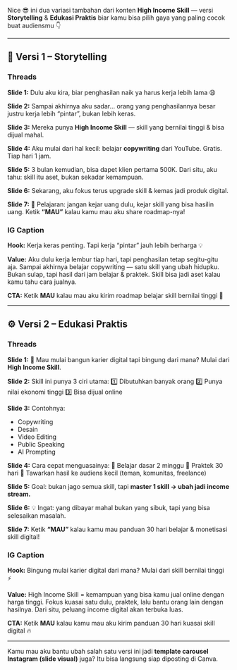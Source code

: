 Nice 😎 ini dua variasi tambahan dari konten **High Income Skill** — versi **Storytelling** & **Edukasi Praktis** biar kamu bisa pilih gaya yang paling cocok buat audiensmu 👇

---

## 🧠 **Versi 1 – Storytelling**

### **Threads**

**Slide 1:**
Dulu aku kira, biar penghasilan naik ya harus kerja lebih lama 😩

**Slide 2:**
Sampai akhirnya aku sadar… orang yang penghasilannya besar justru kerja lebih “pintar”, bukan lebih keras.

**Slide 3:**
Mereka punya **High Income Skill** — skill yang bernilai tinggi & bisa dijual mahal.

**Slide 4:**
Aku mulai dari hal kecil: belajar **copywriting** dari YouTube.
Gratis. Tiap hari 1 jam.

**Slide 5:**
3 bulan kemudian, bisa dapet klien pertama 500K.
Dari situ, aku tahu: skill itu aset, bukan sekadar kemampuan.

**Slide 6:**
Sekarang, aku fokus terus upgrade skill & kemas jadi produk digital.

**Slide 7:**
🚀 Pelajaran: jangan kejar uang dulu, kejar skill yang bisa hasilin uang.
Ketik **“MAU”** kalau kamu mau aku share roadmap-nya!

### **IG Caption**

**Hook:**
Kerja keras penting. Tapi kerja “pintar” jauh lebih berharga 💡

**Value:**
Aku dulu kerja lembur tiap hari, tapi penghasilan tetap segitu-gitu aja.
Sampai akhirnya belajar copywriting — satu skill yang ubah hidupku.
Bukan sulap, tapi hasil dari jam belajar & praktek.
Skill bisa jadi aset kalau kamu tahu cara jualnya.

**CTA:**
Ketik **MAU** kalau mau aku kirim roadmap belajar skill bernilai tinggi 💪

---

## ⚙️ **Versi 2 – Edukasi Praktis**

### **Threads**

**Slide 1:**
🧩 Mau mulai bangun karier digital tapi bingung dari mana?
Mulai dari **High Income Skill**.

**Slide 2:**
Skill ini punya 3 ciri utama:
1️⃣ Dibutuhkan banyak orang
2️⃣ Punya nilai ekonomi tinggi
3️⃣ Bisa dijual online

**Slide 3:**
Contohnya:

* Copywriting
* Desain
* Video Editing
* Public Speaking
* AI Prompting

**Slide 4:**
Cara cepat menguasainya:
🔹 Belajar dasar 2 minggu
🔹 Praktek 30 hari
🔹 Tawarkan hasil ke audiens kecil (teman, komunitas, freelance)

**Slide 5:**
Goal: bukan jago semua skill, tapi **master 1 skill → ubah jadi income stream.**

**Slide 6:**
💡 Ingat: yang dibayar mahal bukan yang sibuk, tapi yang bisa selesaikan masalah.

**Slide 7:**
Ketik **“MAU”** kalau kamu mau panduan 30 hari belajar & monetisasi skill digital!

### **IG Caption**

**Hook:**
Bingung mulai karier digital dari mana? Mulai dari skill bernilai tinggi ⚡

**Value:**
High Income Skill = kemampuan yang bisa kamu jual online dengan harga tinggi.
Fokus kuasai satu dulu, praktek, lalu bantu orang lain dengan hasilnya.
Dari situ, peluang income digital akan terbuka luas.

**CTA:**
Ketik **MAU** kalau kamu mau aku kirim panduan 30 hari kuasai skill digital 🔥

---

Kamu mau aku bantu ubah salah satu versi ini jadi **template carousel Instagram (slide visual)** juga? Itu bisa langsung siap diposting di Canva.
